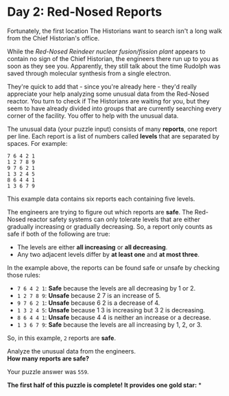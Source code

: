 # Day 2: Red-Nosed Reports

Fortunately, the first location The Historians want to search isn't a long walk from the Chief Historian's office.

While the _Red-Nosed Reindeer nuclear fusion/fission plant_ appears to contain no sign of the Chief Historian, the 
engineers there run up to you as soon as they see you. Apparently, they still talk about the time Rudolph was saved 
through molecular synthesis from a single electron.

They're quick to add that - since you're already here - they'd really appreciate your help analyzing some unusual data 
from the Red-Nosed reactor. You turn to check if The Historians are waiting for you, but they seem to have already 
divided into groups that are currently searching every corner of the facility. You offer to help with the unusual data.

The unusual data (your puzzle input) consists of many **reports**, one report per line. Each report is a list of numbers 
called **levels** that are separated by spaces. For example:
```
7 6 4 2 1
1 2 7 8 9
9 7 6 2 1
1 3 2 4 5
8 6 4 4 1
1 3 6 7 9
```
This example data contains six reports each containing five levels.

The engineers are trying to figure out which reports are **safe**. The Red-Nosed reactor safety systems can only 
tolerate levels that are either gradually increasing or gradually decreasing. So, a report only counts as safe if both 
of the following are true:

- The levels are either **all increasing** or **all decreasing**.
- Any two adjacent levels differ by **at least one** and **at most three**.

In the example above, the reports can be found safe or unsafe by checking those rules:

- `7 6 4 2 1`: **Safe** because the levels are all decreasing by 1 or 2.
- `1 2 7 8 9`: **Unsafe** because 2 7 is an increase of 5.
- `9 7 6 2 1`: **Unsafe** because 6 2 is a decrease of 4.
- `1 3 2 4 5`: **Unsafe** because 1 3 is increasing but 3 2 is decreasing.
- `8 6 4 4 1`: **Unsafe** because 4 4 is neither an increase or a decrease.
- `1 3 6 7 9`: **Safe** because the levels are all increasing by 1, 2, or 3.

So, in this example, `2` reports are **safe**.

Analyze the unusual data from the engineers.   
**How many reports are safe?**

Your puzzle answer was `559`.

**The first half of this puzzle is complete! It provides one gold star:** *

